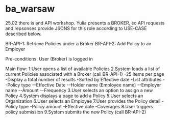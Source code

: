 # ba_warsaw
25.02 there is and API workshop.
Yulia presents a BROKER, so API requests and repsonses provide JSONS for this role according to USE-CASE described below.



BR-API-1: Retrieve Policies under a Broker
BR-API-2: Add Policy to an Employer

Pre-conditions:
User (Broker) is logged in

Main flow:
1.User opens a list of available Policies
2.System loads a list of current Policies associated with a Broker (call BR-API-1)
   -25 items per page
   -Display a total number of results
   -Sorted by Effective date
   -List attributes
     --Policy type
     --Effective Date
     --Holder name (Employee name)
     --Employer name
     --Amount
     --Frequency
3.User selects an option to assign a new Policy
4.System displays a page to add a Policy
5.User selects an Organization
6.User selects an Employee
7.User provides the Policy detail
  -Policy type
  -Policy amount
  -Effective date
  -Coverages
8.User triggers policy submission
9.System submits the new Policy (call BR-API-2)
